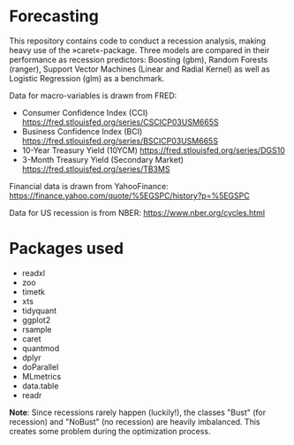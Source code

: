 # Forecasting
This repository contains code to conduct a recession analysis, making heavy use of the »caret«-package. Three models are compared in their performance as recession predictors: Boosting (gbm), Random Forests (ranger), Support Vector Machines (Linear and Radial Kernel) as well as Logistic Regression (glm) as a benchmark.

Data for macro-variables is drawn from FRED:
* Consumer Confidence Index (CCI) https://fred.stlouisfed.org/series/CSCICP03USM665S
* Business Confidence Index (BCI) https://fred.stlouisfed.org/series/BSCICP03USM665S
* 10-Year Treasury Yield (10YCM) https://fred.stlouisfed.org/series/DGS10
* 3-Month Treasury Yield (Secondary Market) https://fred.stlouisfed.org/series/TB3MS

Financial data is drawn from YahooFinance:
https://finance.yahoo.com/quote/%5EGSPC/history?p=%5EGSPC

Data for US recession is from NBER:
https://www.nber.org/cycles.html

# Packages used 
* readxl
* zoo
* timetk
* xts
* tidyquant
* ggplot2
* rsample
* caret
* quantmod
* dplyr
* doParallel
* MLmetrics
* data.table
* readr

**Note**: Since recessions rarely happen (luckily!), the classes "Bust" (for recession) and "NoBust" (no recession) are heavily imbalanced. This creates some problem during the optimization process. 
